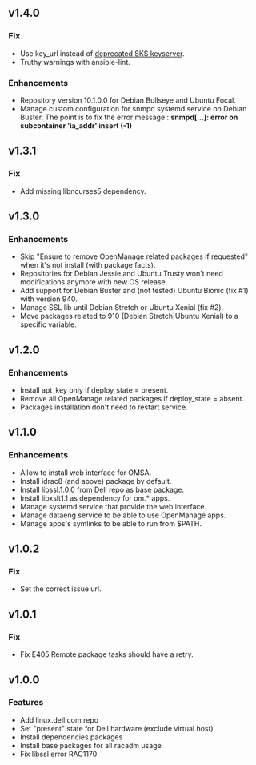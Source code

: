 ## v1.4.0

### Fix

* Use key_url instead of [deprecated SKS keyserver](https://sks-keyservers.net/).
* Truthy warnings with ansible-lint.

### Enhancements

* Repository version 10.1.0.0 for Debian Bullseye and Ubuntu Focal.
* Manage custom configuration for snmpd systemd service on Debian Buster.
The point is to fix the error message :
**snmpd[...]: error on subcontainer 'ia_addr' insert (-1)**

## v1.3.1

### Fix

* Add missing libncurses5 dependency.

## v1.3.0

### Enhancements

* Skip "Ensure to remove OpenManage related packages if requested" when it's not install (with package facts).
* Repositories for Debian Jessie and Ubuntu Trusty won't need modifications anymore with new OS release.
* Add support for Debian Buster and (not tested) Ubuntu Bionic (fix #1) with version 940.
* Manage SSL lib until Debian Stretch or Ubuntu Xenial (fix #2).
* Move packages related to 910 (Debian Stretch|Ubuntu Xenial) to a specific variable.

## v1.2.0

### Enhancements

* Install apt_key only if deploy_state = present.
* Remove all OpenManage related packages if deploy_state = absent.
* Packages installation don't need to restart service.

## v1.1.0

### Enhancements
* Allow to install web interface for OMSA.
* Install idrac8 (and above) package by default.
* Install libssl.1.0.0 from Dell repo as base package.
* Install libxslt1.1 as dependency for om.* apps.
* Manage systemd service that provide the web interface.
* Manage dataeng service to be able to use OpenManage apps.
* Manage apps's symlinks to be able to run from $PATH.

## v1.0.2

### Fix

* Set the correct issue url.

## v1.0.1

### Fix

* Fix E405 Remote package tasks should have a retry.

## v1.0.0

### Features
* Add linux.dell.com repo
* Set "present" state for Dell hardware (exclude virtual host)
* Install dependencies packages
* Install base packages for all racadm usage
* Fix libssl error RAC1170
